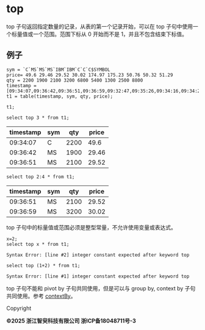 # top

top 子句返回指定数量的记录，从表的第一个记录开始，可以在 top 子句中使用一个标量值或一个范围。范围下标从 0 开始而不是 1，并且不包含结束下标值。

## 例子

```
sym = `C`MS`MS`MS`IBM`IBM`C`C`C$SYMBOL
price= 49.6 29.46 29.52 30.02 174.97 175.23 50.76 50.32 51.29
qty = 2200 1900 2100 3200 6800 5400 1300 2500 8800
timestamp = [09:34:07,09:36:42,09:36:51,09:36:59,09:32:47,09:35:26,09:34:16,09:34:26,09:38:12]
t1 = table(timestamp, sym, qty, price);

t1;
```

```
select top 3 * from t1;
```

| timestamp | sym | qty | price |
| --- | --- | --- | --- |
| 09:34:07 | C | 2200 | 49.6 |
| 09:36:42 | MS | 1900 | 29.46 |
| 09:36:51 | MS | 2100 | 29.52 |

```
select top 2:4 * from t1;
```

| timestamp | sym | qty | price |
| --- | --- | --- | --- |
| 09:36:51 | MS | 2100 | 29.52 |
| 09:36:59 | MS | 3200 | 30.02 |

top 子句中的标量值或范围必须是整型常量，不允许使用变量或表达式。

```
x=2;
select top x * from t1;

Syntax Error: [line #2] integer constant expected after keyword top
```

```
select top (1+2) * from t1;

Syntax Error: [line #1] integer constant expected after keyword top
```

top 子句不能和 pivot by 子句共同使用，但是可以与 group by, context by 子句共同使用。参考 [contextBy](contextBy.html)。

Copyright

**©2025 浙江智臾科技有限公司 浙ICP备18048711号-3**
